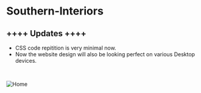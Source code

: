 # Southern-Interiors

## ++++ Updates ++++

+ CSS code repitition is very minimal now.
+ Now the website design will also be looking perfect on various Desktop devices.

<br/>

![Home](https://user-images.githubusercontent.com/64412852/131700595-dfa21142-40d2-4c41-8f3c-abe73ecb4b15.png)


